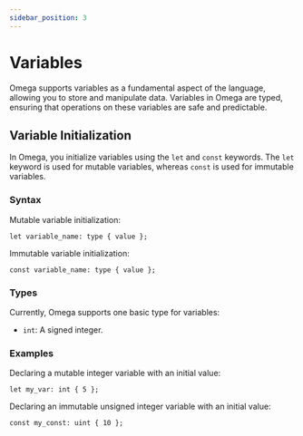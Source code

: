 ```yaml
---
sidebar_position: 3
---
```


# Variables

Omega supports variables as a fundamental aspect of the language, allowing you to store and manipulate data. Variables in Omega are typed, ensuring that operations on these variables are safe and predictable.

## Variable Initialization

In Omega, you initialize variables using the `let` and `const` keywords. The `let` keyword is used for mutable variables, whereas `const` is used for immutable variables.

### Syntax

Mutable variable initialization:

```omega
let variable_name: type { value };
```

Immutable variable initialization:

```omega
const variable_name: type { value };
```

### Types

Currently, Omega supports one basic type for variables:

- `int`: A signed integer.

### Examples

Declaring a mutable integer variable with an initial value:

```omega
let my_var: int { 5 };
```

Declaring an immutable unsigned integer variable with an initial value:

```omega
const my_const: uint { 10 };
```
